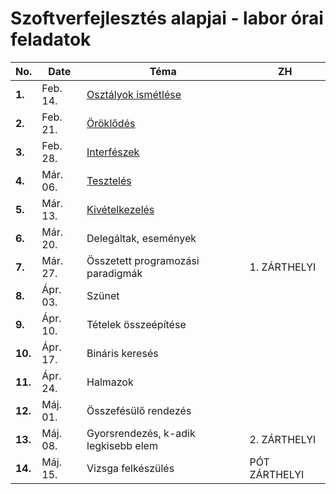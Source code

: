 # Szoftverfejlesztés alapjai - labor órai feladatok

| No.     | Date     | Téma                                 | ZH              |
| ---     | -------- | ------------------------------------ | --------------- |
| **1.**  | Feb. 14. | [Osztályok ismétlése](week01-0214)   |                 |
| **2.**  | Feb. 21. | [Öröklődés](week02-0221)             |                 |
| **3.**  | Feb. 28. | [Interfészek](week02-0228)           |                 |
| **4.**  | Már. 06. | [Tesztelés](week04-0306)             |                 |
| **5.**  | Már. 13. | [Kivételkezelés](week05-0313)        |                 |
| **6.**  | Már. 20. | Delegáltak, események                |                 |
| **7.**  | Már. 27. | Összetett programozási paradigmák    | 1. ZÁRTHELYI    |
| **8.**  | Ápr. 03. | Szünet                               |                 |
| **9.**  | Ápr. 10. | Tételek összeépítése                 |                 |
| **10.** | Ápr. 17. | Bináris keresés                      |                 |
| **11.** | Ápr. 24. | Halmazok                             |                 |
| **12.** | Máj. 01. | Összefésülő rendezés                 |                 |
| **13.** | Máj. 08. | Gyorsrendezés, k-adik legkisebb elem | 2. ZÁRTHELYI    |
| **14.** | Máj. 15. | Vizsga felkészülés                   | PÓT ZÁRTHELYI   |
